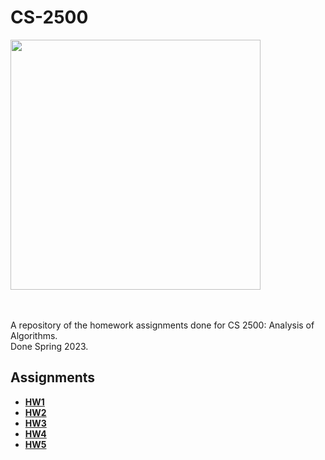 # CS-2500
<img src="https://miro.medium.com/v2/resize:fit:0/0*sRJQy9-CU_5H7wS3.png" height="400"/><br/>
<br/><br/>

A repository of the homework assignments done for CS 2500: Analysis of Algorithms.<br/>
Done Spring 2023.<br/>

## Assignments
- __[HW1](2023-SP-102-hw1a-ajc3xc-master)__
- __[HW2](2023-SP-102-hw2-ajc3xc-master)__
- __[HW3](2023-SP-102-hw3-ajc3xc-master)__
- __[HW4](2023-SP-102-hw4-ajc3xc-master)__
- __[HW5](2023-SP-102-hw5-ajc3xc-master)__
